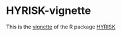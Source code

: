 # HYRISK-vignette
This is the [vignette](https://rawcdn.githack.com/rohmerj/HYRISK-vignette/aaa78cc794e8cc0ff694f7d89356b7b532219d3a/hyrisk_demo.html) of the R package [HYRISK](www)


